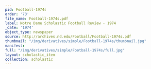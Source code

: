 ```yaml
---
pid: Football-1974s
order: '73'
file_name: Football-1974s.pdf
label: Notre Dame Scholastic Football Review - 1974
_date: '1974'
object_type: newspaper
source: http://archives.nd.edu/Football/Football-1974s.pdf
thumbnail: "/img/derivatives/simple/Football-1974s/thumbnail.jpg"
manifest:
full: "/img/derivatives/simple/Football-1974s/full.jpg"
layout: scholastic_item
collection: scholastic
---
```

